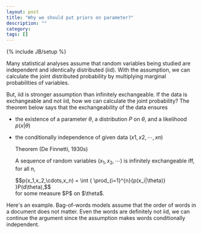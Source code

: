 ```yaml
---
layout: post
title: "Why we should put priors on parameter?"
description: ""
category: 
tags: []
---
```

{% include JB/setup %}

Many statistical analyses assume that random variables being studied are independent and identically distributed (iid). With the assumption, we can calculate the joint distributed probability by multiplying marginal probabilities of variables.

But, iid is stronger assumption than infinitely exchangeable. If the data is exchangeable and not iid, how we can calculate the joint probability? The theorem below says that the exchangeability of the data ensures

* the existence of a parameter <span>$\theta$</span>, a distribution <span>$P$</span> on <span>$\theta$</span>, and a likelihood <span>$p(x|\theta)$</span>
* the conditionally independence of given data <span>$(x1,x2,\cdots,xn)$</span>

    Theorem (De Finnetti, 1930s)
    
    A sequence of random variables <span>$(x_1,x_2,\cdots)$</span> is infinitely exchangeable iff, for all n,
    <div>$$p(x_1,x_2,\cdots,x_n) = \int { \prod_{i=1}^{n}{p(x_i|\theta)} }P(d\theta),$$</div>
    for some measure <span>$P$</span> on <span>$\theta$</span>.

Here's an example. Bag-of-words models assume that the order of words in a document does not matter. Even the words are definitely not iid, we can continue the argument since the assumption makes words conditionally independent.
